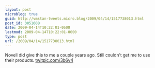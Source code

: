 ```yaml
---
layout: post
microblog: true
guid: http://vmstan-tweets.micro.blog/2009/04/14/1517738013.html
post_id: 3051608
date: 2009-04-14T10:22:01-0600
lastmod: 2009-04-14T10:22:01-0600
type: post
url: /2009/04/14/1517738013.html
---
```

Novell did give this to me a couple years ago. Still couldn't get me to use their products.  [twitpic.com/3b6v4](http://twitpic.com/3b6v4)
